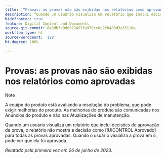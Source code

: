 ```yaml
---
title: '“Provas: as provas não são exibidas nos relatórios como aprovadas”'
description: “Quando um usuário visualiza um relatório que inclui decisões de aprovação de prova, o relatório não mostra a decisão como Aprovado para todas as provas aprovadas. Quando o usuário visualiza a prova em si, pode ver que ela foi aprovada.”
hidefromtoc: true
feature: Digital Content and Documents
source-git-commit: 8a9db3e9d8972497fa979cc8c2fb488d3a33118a
workflow-type: ht
source-wordcount: '128'
ht-degree: 100%

---
```



# Provas: as provas não são exibidas nos relatórios como aprovadas

>[!NOTE]
>
>A equipe do produto está avaliando a resolução do problema, que pode exigir melhorias do produto. As melhorias do produto são comunicadas nos Anúncios do produto e não nas Atualizações de manutenção.

Quando um usuário visualiza um relatório que inclui decisões de aprovação de prova, o relatório não mostra a decisão como [!UICONTROL Aprovado] para todas as provas aprovadas. Quando o usuário visualiza a prova em si, pode ver que ela foi aprovada.

_Relatado pela primeira vez em 26 de junho de 2023._
